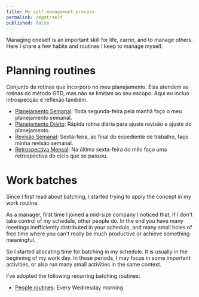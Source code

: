 ```yaml
---
title: My self management process
permalink: /mgmt/self
published: false
---
```


Managing oneself is an important skill for life, carrer, and to manage others. Here I share a few habits and routines I keep to manage myself.

# Planning routines

Conjunto de rotinas que incorporo no meu planejamento. Elas atendem as rotinas do método GTD, mas não se limitam ao seu escopo. Aqui eu incluo introspecção e reflexão também.

- [Planejamento Semanal](/mgmt/self/weekly-planning): Toda segunda-feira pela manhã faço o meu planejamento semanal.
- [Planejamento Diário](/mgmt/self/daily-planning): Rápida rotina diária para ajuste revisão e ajuste do planejamento.
- [Revisão Semanal](/mgmt/self/weekly-retro): Sexta-feira, ao final do expediente de trabalho, faço minha revisão semanal.
- [Retrospectiva Mensal](/mgmt/self/monthly-retro): Na última sexta-feira do mês faço uma retrospectiva do ciclo que se passou.

# Work batches

Since I first read about batching, I started trying to apply the concept in my work routine.

As a manager, first time I joined a mid-size company I noticed that, if I don't take control of my schedule, other people do. In the end you have many meetings inefficiently distributed in your schedule, and many small holes of free time where you can't really be much productive or achieve something meaningful.

So I started allocating time for batching in my schedule. It is usually in the beginning of my work day. In those periods, I may focus in some important activities, or also run many small activities in the same context.

I've adopted the following recurring batching routines:

- [People routines](/mgmt/people-routines): Every Wednesday morning